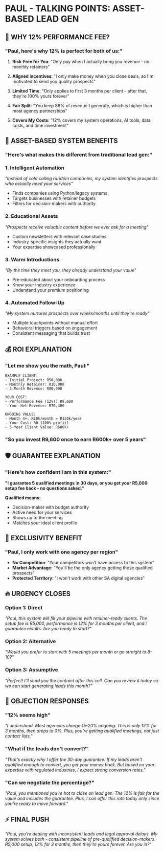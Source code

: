 # PAUL - TALKING POINTS: ASSET-BASED LEAD GEN

## 🎯 **WHY 12% PERFORMANCE FEE?**

### **"Paul, here's why 12% is perfect for both of us:"**

1. **Risk-Free for You**: "Only pay when I actually bring you revenue - no monthly retainers"

2. **Aligned Incentives**: "I only make money when you close deals, so I'm motivated to send you quality prospects"

3. **Limited Time**: "Only applies to first 3 months per client - after that, they're 100% yours forever"

4. **Fair Split**: "You keep 88% of revenue I generate, which is higher than most agency partnerships"

5. **Covers My Costs**: "12% covers my system operations, AI tools, data costs, and time investment"

## 🚀 **ASSET-BASED SYSTEM BENEFITS**

### **"Here's what makes this different from traditional lead gen:"**

### **1. Intelligent Automation**
*"Instead of cold calling random companies, my system identifies prospects who actually need your services"*
- Finds companies using Python/legacy systems
- Targets businesses with retainer budgets
- Filters for decision-makers with authority

### **2. Educational Assets** 
*"Prospects receive valuable content before we ever ask for a meeting"*
- Custom newsletters with relevant case studies
- Industry-specific insights they actually want
- Your expertise showcased professionally

### **3. Warm Introductions**
*"By the time they meet you, they already understand your value"*
- Pre-educated about your onboarding process
- Know your industry experience
- Understand your premium positioning

### **4. Automated Follow-Up**
*"My system nurtures prospects over weeks/months until they're ready"*
- Multiple touchpoints without manual effort
- Behavioral triggers based on engagement
- Consistent messaging that builds trust

## 💰 **ROI EXPLANATION**

### **"Let me show you the math, Paul:"**

```
EXAMPLE CLIENT:
- Initial Project: R50,000
- Monthly Retainer: R10,000
- 3-Month Revenue: R80,000

YOUR COST:
- Performance Fee (12%): R9,600
- Your Net Revenue: R70,400

ONGOING VALUE:
- Month 4+: R10k/month = R120k/year
- Your Cost: R0 (100% profit)
- 5-Year Client Value: R600k+
```

### **"So you invest R9,600 once to earn R600k+ over 5 years"**

## 🛡️ **GUARANTEE EXPLANATION**

### **"Here's how confident I am in this system:"**

**"I guarantee 5 qualified meetings in 30 days, or you get your R5,000 setup fee back - no questions asked."**

**Qualified means:**
- Decision-maker with budget authority
- Active need for your services  
- Shows up to the meeting
- Matches your ideal client profile

## 🎯 **EXCLUSIVITY BENEFIT**

### **"Paul, I only work with one agency per region"**

- **No Competition**: "Your competitors won't have access to this system"
- **Market Advantage**: "You'll be the only agency getting these qualified prospects"
- **Protected Territory**: "I won't work with other SA digital agencies"

## 🔥 **URGENCY CLOSES**

### **Option 1: Direct**
*"Paul, this system will fill your pipeline with retainer-ready clients. The setup fee is R5,000, performance is 12% for 3 months per client, and I guarantee results. Are you ready to start?"*

### **Option 2: Alternative**  
*"Would you prefer to start with 5 meetings per month or go straight to 8-10?"*

### **Option 3: Assumptive**
*"Perfect! I'll send you the contract after this call. Can you review it today so we can start generating leads this month?"*

## 🤝 **OBJECTION RESPONSES**

### **"12% seems high"**
*"I understand. Most agencies charge 15-20% ongoing. This is only 12% for 3 months, then drops to 0%. Plus, you're getting qualified meetings, not just contact lists."*

### **"What if the leads don't convert?"**  
*"That's exactly why I offer the 30-day guarantee. If my leads aren't qualified enough to convert, you get your money back. But based on your expertise with regulated industries, I expect strong conversion rates."*

### **"Can we negotiate the percentage?"**
*"Paul, you mentioned you're hot to close on lead gen. The 12% is fair for the value and includes the guarantee. Plus, I can offer this rate today only since you're ready to move forward."*

## ⚡ **FINAL PUSH**

*"Paul, you're dealing with inconsistent leads and legal approval delays. My system solves both - consistent pipeline of pre-qualified decision-makers. R5,000 setup, 12% for 3 months, then they're yours forever. Are you in?"*